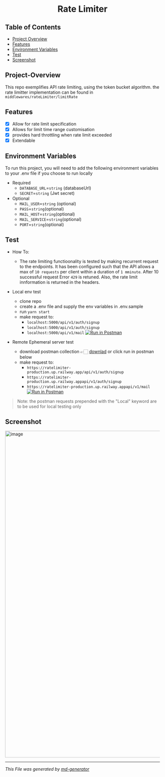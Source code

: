
<h1 align="center">Rate Limiter</h1>

## Table of Contents
* [Project Overview](#Project-Overview)
* [Features](#Features)
* [Environment Variables](#Environment-Variables)
* [Test](#Test)
* [Screenshot](#Screenshot)

## Project-Overview
 This repo exemplifies API rate limiting, using the token bucket algorithm.
 the rate limitter implementation can be found in `middlewares/rateLimiter/limitRate`

## Features

- [x] Allow for rate limit specification
- [x] Allows for limit time range customisation
- [x] provides hard throttling when rate limit exceeded
- [x] Extendable

## Environment Variables

To run this project, you will need to add the following environment variables to your .env file if you choose to run locally

- Required
    - `DATABASE_URL`=`string` (databaseUrl)
    - `SECRET`=`string` (Jwt secret)
- Optional
    - `MAIL_USER`=`string` (optional)
    - `PASS`=`string`(optional)
    - `MAIL_HOST`=`string`(optional)
    - `MAIL_SERVICE`=`string`(optional)
    - `PORT`=`string`(optional)

## Test
- How To:
    - The rate limiting functioonality is tested by making recurrent request to the endpoints. It has been configured such that
      the API allows a max of `10 requests` per client within a duration of `1 mminute`. After 10 successful request Error `429` is retuned. Also,
      the rate limit innformation is returned in the headers.

- Local env test
    - clone repo
    - create a .env file and supply the env variables in .env.sample
    - run `yarn start`
    - make request to:
        - `localhost:5000/api/v1/auth/signup`
        - `localhost:5000/api/v1/auth/signup`
        - `localhost:5000/api/v1/mail` [![Run in Postman](https://run.pstmn.io/button.svg)](https://www.postman.com/oluwasegun-adepoju/workspace/test/collection/5289404-cc14cd2b-1367-4f99-8516-69524e05a036?action=share&creator=5289404&active-environment=5289404-55df7b7a-4fe5-4bb5-9c39-2524ef405b3c)
- Remote Ephemeral server test
    - download postman collection 👉🏻 [downlad](https://www.postman.com/oluwasegun-adepoju/workspace/test/collection/5289404-cc14cd2b-1367-4f99-8516-69524e05a036?action=share&creator=5289404&active-environment=5289404-55df7b7a-4fe5-4bb5-9c39-2524ef405b3c) or click run in postman below
    - make request to:
        - `https://ratelimiter-production.up.railway.app/api/v1/auth/signup`
        - `https://ratelimiter-production.up.railway.appapi/v1/auth/signup`
        - `https://ratelimiter-production.up.railway.appapi/v1/mail` [![Run in Postman](https://run.pstmn.io/button.svg)](https://www.postman.com/oluwasegun-adepoju/workspace/test/collection/5289404-cc14cd2b-1367-4f99-8516-69524e05a036?action=share&creator=5289404&active-environment=5289404-55df7b7a-4fe5-4bb5-9c39-2524ef405b3c)

> Note: the postman requests prepended with the "Local" keyword are to be used for local testing only

## Screenshot
<img width="1065" alt="image" src="https://user-images.githubusercontent.com/25525765/236390407-a1aac1cb-2e24-4e9e-bec4-a85fd0dfeb77.png">


***
_This File was generated by [md-generator](https://github.com/oluwasegun-AA/md-generator)_
